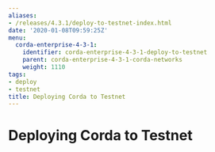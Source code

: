 ```yaml
---
aliases:
- /releases/4.3.1/deploy-to-testnet-index.html
date: '2020-01-08T09:59:25Z'
menu:
  corda-enterprise-4-3-1:
    identifier: corda-enterprise-4-3-1-deploy-to-testnet
    parent: corda-enterprise-4-3-1-corda-networks
    weight: 1110
tags:
- deploy
- testnet
title: Deploying Corda to Testnet
---
```



# Deploying Corda to Testnet



